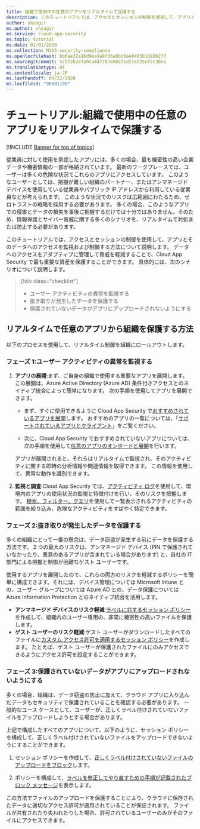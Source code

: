 ```yaml
---
title: 組織で使用中の任意のアプリをリアルタイムで保護する
description: このチュートリアルでは、アクセスとセッションの制御を使用して、アプリとそのデータへのアクセスを監視および制御する方法について説明します。
author: shsagir
ms.author: shsagir
ms.service: cloud-app-security
ms.topic: tutorial
ms.date: 01/01/2020
ms.collection: M365-security-compliance
ms.openlocfilehash: bb0ae32a16d9ea9a8f36a0bd0ae0405b1d28b273
ms.sourcegitcommit: 575f2b2efa9ca4477d7e60271d21e225ef2c38ea
ms.translationtype: HT
ms.contentlocale: ja-JP
ms.lasthandoff: 09/22/2020
ms.locfileid: "90881198"
---
```

# <a name="tutorial-protect-any-apps-in-use-in-your-organization-in-real-time"></a>チュートリアル:組織で使用中の任意のアプリをリアルタイムで保護する

[!INCLUDE [Banner for top of topics](includes/banner.md)]

従業員に対して使用を承認したアプリには、多くの場合、最も機密性の高い企業データや機密情報の一部が格納されています。 最新のワークプレースでは、ユーザーは多くの危険な状況でこれらのアプリにアクセスしています。 このようなユーザーとしては、把握が難しい組織のパートナー、またはアンマネージド デバイスを使用している従業員やパブリック IP アドレスから利用している従業員などが考えられます。 このような状況でのリスクは広範囲にわたるため、ゼロトラストの戦略を採用する必要があります。 多くの場合、このようなアプリでの侵害とデータの損失を事後に把握するだけでは十分ではありません。そのため、情報保護とサイバー脅威に関する多くのシナリオを、リアルタイムで対処または防止する必要があります。

このチュートリアルでは、アクセスとセッションの制御を使用して、アプリとそのデータへのアクセスを監視および制御する方法について説明します。 データへのアクセスをアダプティブに管理して脅威を軽減することで、Cloud App Security で最も重要な資産を保護することができます。 具体的には、次のシナリオについて説明します。

> [!div class="checklist"]
>
> * ユーザー アクティビティの異常を監視する
> * 抜き取りが発生したデータを保護する
> * 保護されていないデータがアプリにアップロードされないようにする

## <a name="how-to-protect-your-organization-from-any-app-in-real-time"></a>リアルタイムで任意のアプリから組織を保護する方法

以下のプロセスを使用して、リアルタイム制御を組織にロールアウトします。

### <a name="phase-1-monitor-user-activities-for-anomalies"></a>フェーズ 1:ユーザー アクティビティの異常を監視する

1. **アプリの展開**:まず、ご自身の組織で使用する重要なアプリを展開します。 この展開は、Azure Active Directory (Azure AD) 条件付きアクセスとのネイティブ統合によって簡単になります。 次の手順を使用してアプリを展開できます。

    * まず、すぐに使用できるように Cloud App Security で[おすすめされているアプリを展開](proxy-intro-aad.md)します。 おすすめのアプリの一覧については、「[サポートされているアプリとクライアント](proxy-intro-aad.md#supported-apps-and-clients)」をご覧ください。

    * 次に、Cloud App Security でおすすめされていないアプリについては、次の手順を使用して[任意のアプリのオンボードと展開](proxy-deployment-any-app.md)を行います。

    アプリが展開されると、それらはリアルタイムで監視され、そのアクティビティに関する即時の分析情報や関連情報を取得できます。 この情報を使用して、異常な動作を識別できます。

1. **監視と調査**:Cloud App Security では、[アクティビティ ログ](activity-filters.md)を使用して、環境内のアプリの使用状況の監視と特徴付けを行い、そのリスクを把握します。 [検索、フィルター、クエリ](activity-filters-queries.md)を使用して一覧表示されるアクティビティの範囲を絞り込み、危険なアクティビティをすばやく特定できます。

### <a name="phase-2-protect-your-data-when-its-exfiltrated"></a>フェーズ 2:抜き取りが発生したデータを保護する

多くの組織にとって一番の懸念は、データ窃盗が発生する前にデータを保護する方法です。 2 つの最大のリスクは、アンマネージド デバイス (PIN で保護されていなかったり、悪意のあるアプリが含まれている場合があります) と、自社の IT 部門による把握と制御が困難なゲスト ユーザーです。

使用するアプリを展開したので、これらの両方のリスクを軽減するポリシーを簡単に構成できます。それには、デバイス管理については Microsoft Intune との、ユーザー グループについては Azure AD との、データ保護については Azure Information Protection とのネイティブ統合を活用します。

* **アンマネージド デバイスのリスク軽減**:[ラベルに対するセッション ポリシー](session-policy-aad.md#create-a-cloud-app-security-session-policy)を作成して、組織内のユーザー専用の、非常に機密性の高いファイルを保護します。
* **ゲスト ユーザーのリスク軽減**:ゲスト ユーザーがダウンロードしたすべてのファイルに[カスタム アクセス許可を適用するセッション ポリシー](session-policy-aad.md#protect-download)を作成します。 たとえば、ゲスト ユーザーが保護されたファイルにのみアクセスできるようにアクセス許可を設定することができます。

### <a name="phase-3-prevent-unprotected-data-from-being-uploaded-to-your-apps"></a>フェーズ 3:保護されていないデータがアプリにアップロードされないようにする

多くの場合、組織は、データ窃盗の防止に加えて、クラウド アプリに入り込んだデータもセキュリティで保護されていることを確認する必要があります。 一般的なユース ケースとして、ユーザーが、正しくラベル付けされていないファイルをアップロードしようとする場合があります。

上記で構成したすべてのアプリについて、以下のように、セッション ポリシーを構成して、正しくラベル付けされていないファイルをアップロードできないようにすることができます。

1. セッション ポリシーを作成して、[正しくラベル付けされていないファイルのアップロードをブロック](session-policy-aad.md#protect-upload)します。

1. ポリシーを構成して、[ラベルを修正してやり直すための手順が記載されたブロック メッセージ](session-policy-aad.md#educate-protect)を表示します。

この方法でファイルのアップロードを保護することにより、クラウドに保存されたデータに適切なアクセス許可が適用されていることが保証されます。 ファイルが共有されたり失われたりした場合、許可されているユーザーのみがそのファイルにアクセスできます。
